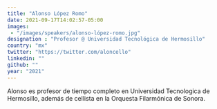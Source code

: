```yaml
---
title: "Alonso López Romo"
date: 2021-09-17T14:02:57-05:00
images:
 - "/images/speakers/alonso-lópez-romo.jpg"
designation : "Profesor @ Universidad Tecnológica de Hermosillo"
country: "mx"
twitter: "https://twitter.com/aloncello"
linkedin: ""
github: ""
year: "2021"
---
```


Alonso es profesor de tiempo completo en Universidad Tecnologica de Hermosillo, además de cellista en la Orquesta Filarmónica de Sonora.

